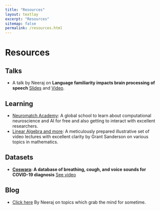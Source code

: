 ```yaml
---
title: "Resources"
layout: textlay
excerpt: "Resources"
sitemap: false
permalink: /resources.html
---
```

 
# Resources
 
## Talks
- A talk by Neeraj on **Language familiarity impacts brain processing of speech** [Slides](https://drive.google.com/file/d/1IHru0h9nG4e1xLWOXpG8Qbm0Xx0SBwgU/view?usp=sharing) and [Video](https://www.youtube.com/watch?v=kb44uQ-JLCw).
 
## Learning
- [Neuromatch Academy](https://academy.neuromatch.io/): A global school to learn about computational neuroscience and AI for free and also getting to interact with excellent researchers.
- [Linear Algebra and more](https://www.3blue1brown.com/topics/linear-algebra): A meticulously prepared illustrative set of video lectures with excellent clarity by Grant Sanderson on various topics in mathematics.
 
## Datasets
- **[Coswara](https://github.com/iiscleap/Coswara-Data): A database of breathing, cough, and voice sounds for COVID-19 diagnosis** [See video](https://youtu.be/qjDDt1vJ4_M)
 
## Blog
- [Click here](https://neerajww.github.io/myblog/) By Neeraj on topics which grab the mind for sometime.
